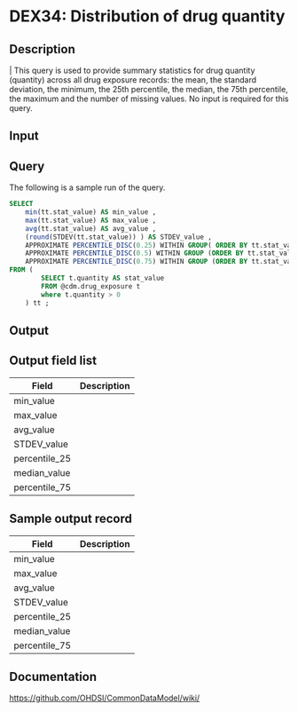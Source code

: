 <!---
Group:drug exposure
Name:DEX34 Distribution of drug quantity
Author:Patrick Ryan
CDM Version: 5.0
-->

# DEX34: Distribution of drug quantity

## Description
| This query is used to provide summary statistics for drug quantity (quantity) across all drug exposure records: the mean, the standard deviation, the minimum, the 25th percentile, the median, the 75th percentile, the maximum and the number of missing values. No input is required for this query.

## Input <None>
## Query

The following is a sample run of the query.

```sql
SELECT
    min(tt.stat_value) AS min_value ,
    max(tt.stat_value) AS max_value ,
    avg(tt.stat_value) AS avg_value ,
    (round(STDEV(tt.stat_value)) ) AS STDEV_value ,
    APPROXIMATE PERCENTILE_DISC(0.25) WITHIN GROUP( ORDER BY tt.stat_value ) AS percentile_25 ,
    APPROXIMATE PERCENTILE_DISC(0.5) WITHIN GROUP (ORDER BY tt.stat_value ) AS median_value ,
    APPROXIMATE PERCENTILE_DISC(0.75) WITHIN GROUP (ORDER BY tt.stat_value ) AS percentile_75
FROM (
        SELECT t.quantity AS stat_value
        FROM @cdm.drug_exposure t 
        where t.quantity > 0
    ) tt ;
```

## Output

## Output field list

|  Field |  Description |
| --- | --- |
| min_value |   |
| max_value |   |
| avg_value |   |
| STDEV_value |   |
| percentile_25 |   |
| median_value |   |
| percentile_75 |   |


## Sample output record

|  Field |  Description |
| --- | --- |
| min_value |   |
| max_value |   |
| avg_value |   |
| STDEV_value |   |
| percentile_25 |   |
| median_value |   |
| percentile_75 |   |


## Documentation
https://github.com/OHDSI/CommonDataModel/wiki/
